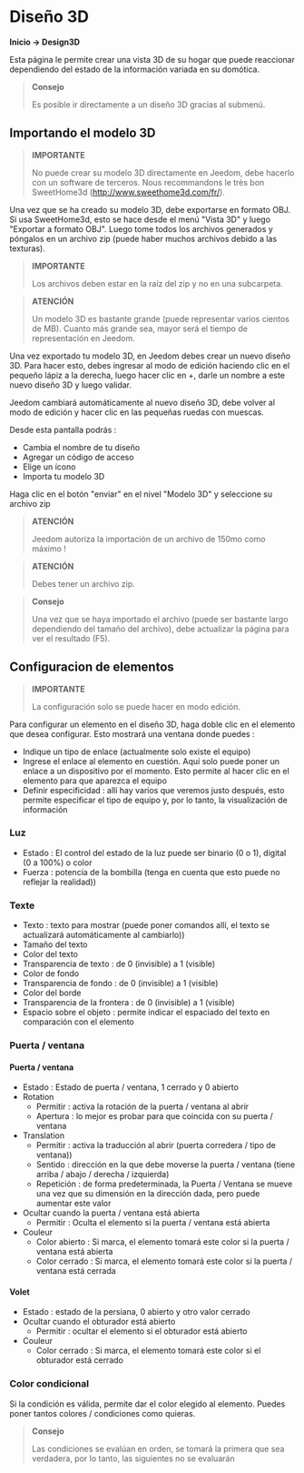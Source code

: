 # Diseño 3D
**Inicio → Design3D**

Esta página le permite crear una vista 3D de su hogar que puede reaccionar dependiendo del estado de la información variada en su domótica.


> **Consejo**
>
> Es posible ir directamente a un diseño 3D gracias al submenú.

## Importando el modelo 3D

> **IMPORTANTE**
>
> No puede crear su modelo 3D directamente en Jeedom, debe hacerlo con un software de terceros. Nous recommandons le très bon SweetHome3d (http://www.sweethome3d.com/fr/).

Una vez que se ha creado su modelo 3D, debe exportarse en formato OBJ. Si usa SweetHome3d, esto se hace desde el menú "Vista 3D" y luego "Exportar a formato OBJ". Luego tome todos los archivos generados y póngalos en un archivo zip (puede haber muchos archivos debido a las texturas).

> **IMPORTANTE**
>
> Los archivos deben estar en la raíz del zip y no en una subcarpeta.

> **ATENCIÓN**
>
> Un modelo 3D es bastante grande (puede representar varios cientos de MB). Cuanto más grande sea, mayor será el tiempo de representación en Jeedom.

Una vez exportado tu modelo 3D, en Jeedom debes crear un nuevo diseño 3D. Para hacer esto, debes ingresar al modo de edición haciendo clic en el pequeño lápiz a la derecha, luego hacer clic en +, darle un nombre a este nuevo diseño 3D y luego validar.

Jeedom cambiará automáticamente al nuevo diseño 3D, debe volver al modo de edición y hacer clic en las pequeñas ruedas con muescas.

Desde esta pantalla podrás :

- Cambia el nombre de tu diseño
- Agregar un código de acceso
- Elige un ícono
- Importa tu modelo 3D

Haga clic en el botón &quot;enviar&quot; en el nivel &quot;Modelo 3D&quot; y seleccione su archivo zip

> **ATENCIÓN**
>
> Jeedom autoriza la importación de un archivo de 150mo como máximo !

> **ATENCIÓN**
>
> Debes tener un archivo zip.

> **Consejo**
>
> Una vez que se haya importado el archivo (puede ser bastante largo dependiendo del tamaño del archivo), debe actualizar la página para ver el resultado (F5).


## Configuracion de elementos

> **IMPORTANTE**
>
> La configuración solo se puede hacer en modo edición.

Para configurar un elemento en el diseño 3D, haga doble clic en el elemento que desea configurar. Esto mostrará una ventana donde puedes :

- Indique un tipo de enlace (actualmente solo existe el equipo)
- Ingrese el enlace al elemento en cuestión. Aquí solo puede poner un enlace a un dispositivo por el momento. Esto permite al hacer clic en el elemento para que aparezca el equipo
- Definir especificidad : allí hay varios que veremos justo después, esto permite especificar el tipo de equipo y, por lo tanto, la visualización de información

### Luz

- Estado : El control del estado de la luz puede ser binario (0 o 1), digital (0 a 100%) o color
- Fuerza : potencia de la bombilla (tenga en cuenta que esto puede no reflejar la realidad))

### Texte

- Texto : texto para mostrar (puede poner comandos allí, el texto se actualizará automáticamente al cambiarlo))
- Tamaño del texto
- Color del texto
- Transparencia de texto : de 0 (invisible) a 1 (visible)
- Color de fondo
- Transparencia de fondo : de 0 (invisible) a 1 (visible)
- Color del borde
- Transparencia de la frontera : de 0 (invisible) a 1 (visible)
- Espacio sobre el objeto : permite indicar el espaciado del texto en comparación con el elemento

### Puerta / ventana

#### Puerta / ventana

- Estado : Estado de puerta / ventana, 1 cerrado y 0 abierto
- Rotation
	- Permitir : activa la rotación de la puerta / ventana al abrir
	- Apertura : lo mejor es probar para que coincida con su puerta / ventana
- Translation
	- Permitir : activa la traducción al abrir (puerta corredera / tipo de ventana))
	- Sentido : dirección en la que debe moverse la puerta / ventana (tiene arriba / abajo / derecha / izquierda)
	- Repetición : de forma predeterminada, la Puerta / Ventana se mueve una vez que su dimensión en la dirección dada, pero puede aumentar este valor
- Ocultar cuando la puerta / ventana está abierta
	- Permitir : Oculta el elemento si la puerta / ventana está abierta
- Couleur
	- Color abierto : Si marca, el elemento tomará este color si la puerta / ventana está abierta
	- Color cerrado : Si marca, el elemento tomará este color si la puerta / ventana está cerrada

#### Volet

- Estado : estado de la persiana, 0 abierto y otro valor cerrado
- Ocultar cuando el obturador está abierto
	- Permitir : ocultar el elemento si el obturador está abierto
- Couleur
	- Color cerrado : Si marca, el elemento tomará este color si el obturador está cerrado

### Color condicional

Si la condición es válida, permite dar el color elegido al elemento. Puedes poner tantos colores / condiciones como quieras.

> **Consejo**
>
> Las condiciones se evalúan en orden, se tomará la primera que sea verdadera, por lo tanto, las siguientes no se evaluarán
